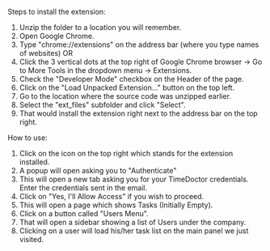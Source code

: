 Steps to install the extension:

1. Unzip the folder to a location you will remember.
2. Open Google Chrome.
3. Type "chrome://extensions" on the address bar (where you type names of websites) 
OR
4. Click the 3 vertical dots at the top right of Google Chrome browser -> Go to More Tools in the dropdown menu -> Extensions. 
5. Check the "Developer Mode" checkbox on the Header of the page.
6. Click on the "Load Unpacked Extension..." button on the top left.
7. Go to the location where the source code was unzipped earlier. 
8. Select the "ext_files" subfolder and click "Select".
9. That would install the extension right next to the address bar on the top right. 

How to use: 
1. Click on the icon on the top right which stands for the extension installed.
2. A popup will open asking you to "Authenticate" 
3. This will open a new tab asking you for your TimeDoctor credentials. Enter the credentials sent in the email. 
4. Click on "Yes, I'll Allow Access" if you wish to proceed. 
5. This will open a page which shows Tasks (Initially Empty).
6. Click on a button called "Users Menu". 
7. That will open a sidebar showing a list of Users under the company.
8. Clicking on a user will load his/her task list on the main panel we just visited. 
